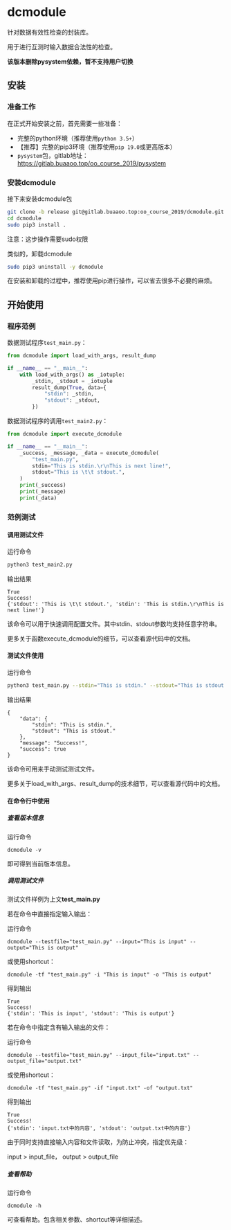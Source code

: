 # dcmodule

针对数据有效性检查的封装库。

用于进行互测时输入数据合法性的检查。

**该版本删除pysystem依赖，暂不支持用户切换**

## 安装

### 准备工作

在正式开始安装之前，首先需要一些准备：

* 完整的python环境（推荐使用`python 3.5+`）
* 【推荐】完整的pip3环境（推荐使用`pip 19.0`或更高版本）
* `pysystem`包，gitlab地址：https://gitlab.buaaoo.top/oo_course_2019/pysystem

### 安装dcmodule

接下来安装dcmodule包

```bash
git clone -b release git@gitlab.buaaoo.top:oo_course_2019/dcmodule.git
cd dcmodule
sudo pip3 install .
```

注意：这步操作需要sudo权限

类似的，卸载dcmodule

```bash
sudo pip3 uninstall -y dcmodule
```

在安装和卸载的过程中，推荐使用pip进行操作，可以省去很多不必要的麻烦。

## 开始使用

### 程序范例

数据测试程序`test_main.py`：

```python
from dcmodule import load_with_args, result_dump

if __name__ == "__main__":
    with load_with_args() as _iotuple:
        _stdin, _stdout = _iotuple
        result_dump(True, data={
            "stdin": _stdin,
            "stdout": _stdout,
        })

```

数据测试程序的调用`test_main2.py`：

```python
from dcmodule import execute_dcmodule

if __name__ == "__main__":
    _success, _message, _data = execute_dcmodule(
        "test_main.py",
        stdin="This is stdin.\r\nThis is next line!",
        stdout="This is \t\t stdout.",
    )
    print(_success)
    print(_message)
    print(_data)

```

### 范例测试

#### 调用测试文件

运行命令

```bash
python3 test_main2.py
```

输出结果

```
True
Success!
{'stdout': 'This is \t\t stdout.', 'stdin': 'This is stdin.\r\nThis is next line!'}
```

该命令可以用于快速调用配置文件。其中stdin、stdout参数均支持任意字符串。

更多关于函数execute_dcmodule的细节，可以查看源代码中的文档。

#### 测试文件使用

运行命令

```bash
python3 test_main.py --stdin="This is stdin." --stdout="This is stdout."
```

输出结果

```
{
    "data": {
        "stdin": "This is stdin.",
        "stdout": "This is stdout."
    },
    "message": "Success!",
    "success": true
}
```

该命令可用来手动测试测试文件。

更多关于load_with_args、result_dump的技术细节，可以查看源代码中的文档。

#### 在命令行中使用

##### 查看版本信息

运行命令

```
dcmodule -v
```

即可得到当前版本信息。

##### 调用测试文件

测试文件样例为上文**test_main.py**

若在命令中直接指定输入输出：

运行命令

```
dcmodule --testfile="test_main.py" --input="This is input" --output="This is output"
```

或使用shortcut：

```
dcmodule -tf "test_main.py" -i "This is input" -o "This is output"
```

得到输出

```
True
Success!
{'stdin': 'This is input', 'stdout': 'This is output'}
```

若在命令中指定含有输入输出的文件：

运行命令

```
dcmodule --testfile="test_main.py" --input_file="input.txt" --output_file="output.txt"
```

或使用shortcut：

```
dcmodule -tf "test_main.py" -if "input.txt" -of "output.txt"
```

得到输出

```
True
Success!
{'stdin': 'input.txt中的内容', 'stdout': 'output.txt中的内容'}
```

由于同时支持直接输入内容和文件读取，为防止冲突，指定优先级：

input > input_file， output > output_file​

##### 查看帮助

运行命令

```
dcmodule -h
```

可查看帮助。包含相关参数、shortcut等详细描述。